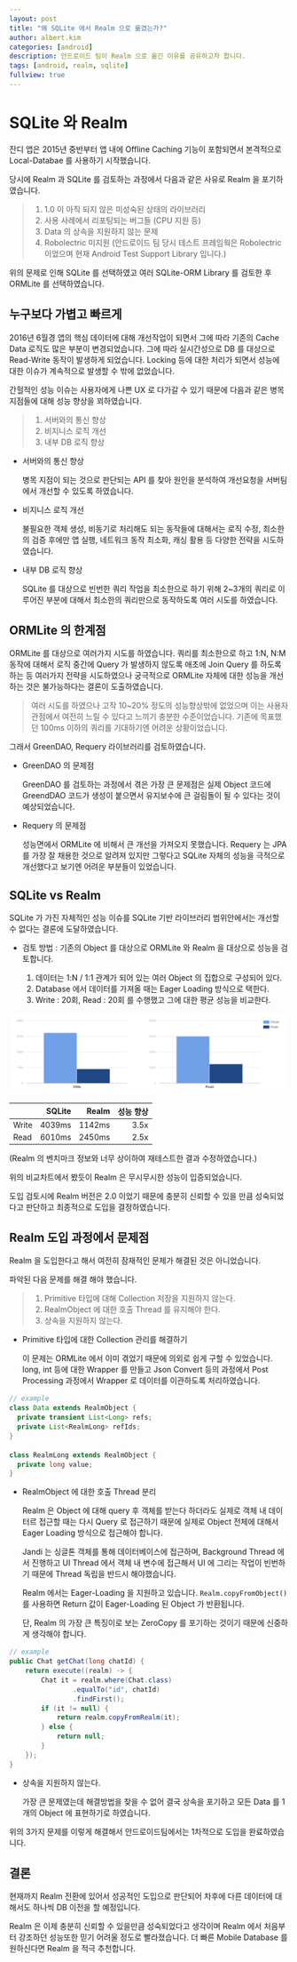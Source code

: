 ```yaml
---
layout: post
title: "왜 SQLite 에서 Realm 으로 옮겼는가?"
author: albert.kim
categories: [android]
description: 안드로이드 팀이 Realm 으로 옮긴 이유를 공유하고자 합니다.
tags: [android, realm, sqlite]
fullview: true
---
```


# SQLite 와 Realm

잔디 앱은 2015년 중반부터 앱 내에 Offline Caching 기능이 포함되면서 본격적으로 Local-Databae 를 사용하기 시작했습니다.

당시에 Realm 과 SQLite 를 검토하는 과정에서 다음과 같은 사유로 Realm 을 포기하였습니다.

> 1. 1.0 이 아직 되지 않은 미성숙된 상태의 라이브러리
> 2. 사용 사례에서 리포팅되는 버그들 (CPU 지원 등)
> 3. Data 의 상속을 지원하지 않는 문제
> 4. Robolectric 미지원 (안드로이드 팀 당시 테스트 프레임웍은 Robolectric 이었으며 현재 Android Test Support Library 입니다.)

위의 문제로 인해 SQLite 를 선택하였고 여러 SQLite-ORM Library 를 검토한 후 ORMLite 를 선택하였습니다.

## 누구보다 가볍고 빠르게

2016년 6월경 앱의 핵심 데이터에 대해 개선작업이 되면서 그에 따라 기존의 Cache Data 로직도 많은 부분이 변경되었습니다. 그에 따라 실시간성으로 DB 를 대상으로 Read-Write 동작이 발생하게 되었습니다. Locking 등에 대한 처리가 되면서 성능에 대한 이슈가 계속적으로 발생할 수 밖에 없었습니다.

간헐적인 성능 이슈는 사용자에게 나쁜 UX 로 다가갈 수 있기 때문에 다음과 같은 병목지점들에 대해 성능 향상을 꾀하였습니다.

> 1. 서버와의 통신 향상
> 2. 비지니스 로직 개선
> 3. 내부 DB 로직 향상

* 서버와의 통신 향상

  병목 지점이 되는 것으로 판단되는 API 를 찾아 원인을 분석하여 개선요청을 서버팀에서 개선할 수 있도록 하였습니다.

* 비지니스 로직 개선

  불필요한 객체 생성, 비동기로 처리해도 되는 동작들에 대해서는 로직 수정, 최소한의 검증 후에만 앱 실행, 네트워크 동작 최소화, 캐싱 활용 등 다양한 전략을 시도하였습니다.

* 내부 DB 로직 향상

  SQLite 를 대상으로 빈번한 쿼리 작업을 최소한으로 하기 위해 2~3개의 쿼리로 이루어진 부분에 대해서 최소한의 쿼리만으로 동작하도록 여러 시도를 하였습니다.

## ORMLite 의 한계점

ORMLite 를 대상으로 여러가지 시도를 하였습니다. 쿼리를 최소한으로 하고 1:N, N:M 동작에 대해서 로직 중간에 Query 가 발생하지 않도록 애초에 Join Query 를 하도록 하는 등 여러가지 전략을 시도하였으나 궁극적으로 ORMLite 자체에 대한 성능을 개선하는 것은 불가능하다는 결론이 도출하였습니다.

> 여러 시도를 하였으나 고작 10~20% 정도의 성능향상밖에 없었으며 이는 사용자 관점에서 여전히 느릴 수 있다고 느끼기 충분한 수준이었습니다.
> 기존에 목표했던 100ms 이하의 쿼리를 기대하기엔 어려운 상황이었습니다.

그래서 GreenDAO, Requery 라이브러리를 검토하였습니다.

* GreenDAO 의 문제점

  GreenDAO 를 검토하는 과정에서 겪은 가장 큰 문제점은 실제 Object 코드에 GreendDAO 코드가 생성이 붙으면서 유지보수에 큰 걸림돌이 될 수 있다는 것이 예상되었습니다.

* Requery 의 문제점

  성능면에서 ORMLite 에 비해서 큰 개선을 가져오지 못했습니다. Requery 는 JPA 를 가장 잘 채용한 것으로 알려져 있지만 그렇다고 SQLite 자체의 성능을 극적으로 개선했다고 보기엔 어려운 부분들이 있었습니다.

## SQLite vs Realm

SQLite 가 가진 자체적인 성능 이슈를 SQLite 기반 라이브러리 범위안에서는 개선할 수 없다는 결론에 도달하였습니다.

* 검토 방법 : 기존의 Object 를 대상으로 ORMLite 와 Realm 을 대상으로 성능을 검토합니다.

  1. 데이터는 1:N / 1:1 관계가 되어 있는 여러 Object 의 집합으로 구성되어 있다.
  2. Database 에서 데이터를 가져올 때는 Eager Loading 방식으로 택한다.
  3. Write : 20회, Read : 20회 를 수행했고 그에 대한 평균 성능을 비교한다.

![SQLite vs Realm](/assets/media/post_images/sqlite_vs_realm.png "SQLite vs Realm")

|       | SQLite | Realm | 성능 향상 |
|-------|--------:|-------:|-------:|
| Write | 4039ms   | 1142ms   | 3.5x |
| Read  | 6010ms    | 2450ms     | 2.5x |

(Realm 의 벤치마크 정보와 너무 상이하여 재테스트한 결과 수정하였습니다.)

위의 비교차트에서 봤듯이 Realm 은 무시무시한 성능이 입증되었습니다.

도입 검토시에 Realm 버전은 2.0 이었기 때문에 충분히 신뢰할 수 있을 만큼 성숙되었다고 판단하고 최종적으로 도입을 결정하였습니다.

## Realm 도입 과정에서 문제점

Realm 을 도입한다고 해서 여전히 잠재적인 문제가 해결된 것은 아니었습니다.

파악된 다음 문제를 해결 해야 했습니다.

> 1. Primitive 타입에 대해 Collection 저장을 지원하지 않는다.
> 2. RealmObject 에 대한 호출 Thread 를 유지해야 한다.
> 3. 상속을 지원하지 않는다.

* Primitive 타입에 대한 Collection 관리를 해결하기

  이 문제는 ORMLite 에서 이미 겪었기 때문에 의외로 쉽게 구할 수 있었습니다. long, int 등에 대한 Wrapper 를 만들고 Json Convert 등의 과정에서 Post Processing 과정에서 Wrapper 로 데이터를 이관하도록 처리하였습니다.

```java
// example
class Data extends RealmObject {
  private transient List<Long> refs;
  private List<RealmLong> refIds;
}

class RealmLong extends RealmObject {
  private long value;
}
```

* RealmObject 에 대한 호출 Thread 분리

  Realm 은 Object 에 대해 query 후 객체를 받는다 하더라도 실제로 객체 내 데이터르 접근할 때는 다시 Query 로 접근하기 때문에 실제로 Object 전체에 대해서 Eager Loading 방식으로 접근해야 합니다.

  Jandi 는 싱글톤 객체를 통해 데이터베이스에 접근하며, Background Thread 에서 진행하고 UI Thread 에서 객체 내 변수에 접근해서 UI 에 그리는 작업이 빈번하기 때문에 Thread 독립을 반드시 해야했습니다.

  Realm 에서는 Eager-Loading 을 지원하고 있습니다. `Realm.copyFromObject()` 를 사용하면 Return 값이 Eager-Loading 된 Object 가 반환됩니다.

  단, Realm 의 가장 큰 특징이로 보는 ZeroCopy 를 포기하는 것이기 때문에 신중하게 생각해야 합니다.

```java
// example
public Chat getChat(long chatId) {
    return execute((realm) -> {
        Chat it = realm.where(Chat.class)
                .equalTo("id", chatId)
                .findFirst();
        if (it != null) {
            return realm.copyFromRealm(it);
        } else {
            return null;
        }
    });
}

```

* 상속을 지원하지 않는다.

  가장 큰 문제였는데 해결방법을 찾을 수 없어 결국 상속을 포기하고 모든 Data 를 1개의 Object 에 표현하기로 하였습니다.

위의 3가지 문제를 이렇게 해결해서 안드로이드팀에서는 1차적으로 도입을 완료하였습니다.

## 결론

현재까지 Realm 전환에 있어서 성공적인 도입으로 판단되어 차후에 다른 데이터에 대해서도 하나씩 DB 이전을 할 예정입니다.

Realm 은 이제 충분히 신뢰할 수 있을만큼 성숙되었다고 생각이며 Realm 에서 처음부터 강조하던 성능또한 믿기 어려울 정도로 빨라졌습니다. 더 빠른 Mobile Database 를 원하신다면 Realm 을 적극 추천합니다.
